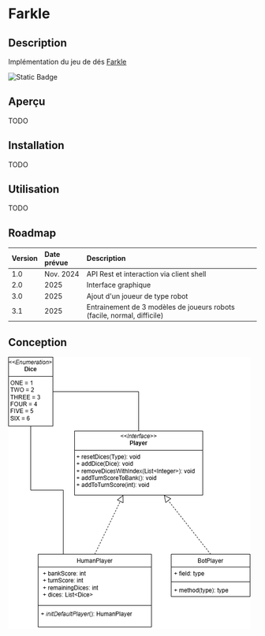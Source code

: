 # Farkle
## Description
Implémentation du jeu de dés [Farkle](https://fr.wikipedia.org/wiki/Farkle) 

![Static Badge](https://img.shields.io/badge/Statut-En%20cours%20de%20d%C3%A9veloppement-orange)

## Aperçu
TODO

## Installation
TODO

## Utilisation
TODO

## Roadmap
| Version | Date prévue | Description                                                             |
|:--------|:------------|:------------------------------------------------------------------------|
| 1.0     | Nov. 2024   | API Rest et interaction via client shell                                |
| 2.0     | 2025        | Interface graphique                                                     |
| 3.0     | 2025        | Ajout d'un joueur de type robot                                         |
| 3.1     | 2025        | Entrainement de 3 modèles de joueurs robots (facile, normal, difficile) |

## Conception
![uml](doc/farkle.drawio.png)

